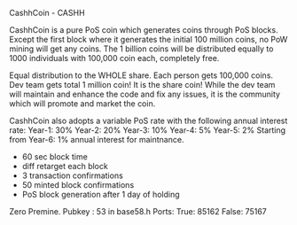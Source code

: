 
CashhCoin - CASHH

CashhCoin is a pure PoS coin which generates coins through PoS blocks.  Except the first block where it generates the initial 100 million coins, no PoW mining will get any coins. The 1 billion coins will be distributed equally to 1000 individuals with 100,000 coin each, completely free.

Equal distribution to the WHOLE share. Each person gets 100,000 coins.  Dev team gets total 1 million coin! It is the share coin! While the dev team will maintain and enhance the code and fix any issues, it is the community which will promote and market the coin.

CashhCoin also adopts a variable PoS rate with the following annual interest rate:
Year-1: 30%
Year-2: 20%
Year-3: 10%
Year-4: 5%
Year-5: 2%
Starting from Year-6: 1% annual interest for maintnance.

- 60 sec block time
- diff retarget each block
- 3 transaction confirmations
- 50 minted block confirmations
- PoS block generation after 1 day of holding

Zero Premine.
Pubkey : 53 in base58.h
Ports:
True:	85162
False:			75167
